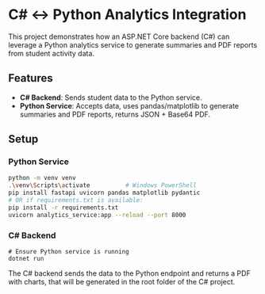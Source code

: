# C# ↔ Python Analytics Integration

This project demonstrates how an ASP.NET Core backend (C#) can leverage a Python analytics service to generate summaries and PDF reports from student activity data.

## Features
- **C# Backend**: Sends student data to the Python service.  
- **Python Service**: Accepts data, uses pandas/matplotlib to generate summaries and PDF reports, returns JSON + Base64 PDF.

## Setup

### Python Service
```bash
python -m venv venv
.\venv\Scripts\activate          # Windows PowerShell
pip install fastapi uvicorn pandas matplotlib pydantic
# OR if requirements.txt is available:
pip install -r requirements.txt
uvicorn analytics_service:app --reload --port 8000
```

### C# Backend
```
# Ensure Python service is running
dotnet run
```

The C# backend sends the data to the Python endpoint and returns a PDF with charts, that will be generated in the root folder of the C# project.
